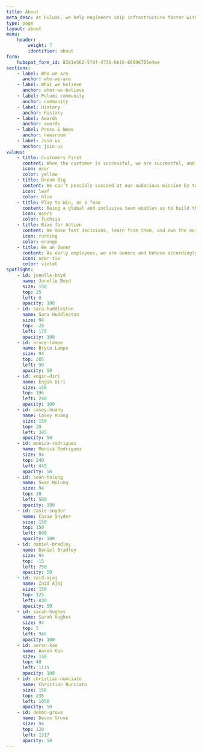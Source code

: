 ```yaml
---
title: About
meta_desc: At Pulumi, we help engineers ship infrastructure faster with Infrastructure as Code in general-purpose languages.
type: page
layout: about
menu:
    header:
        weight: 7
        identifier: about
form:
    hubspot_form_id: 8381e562-5fdf-4736-bb10-86096705e4ee
sections:
    - label: Who we are
      anchor: who-we-are
    - label: What we believe
      anchor: what-we-believe
    - label: Pulumi community
      anchor: community
    - label: History
      anchor: history
    - label: Awards
      anchor: awards
    - label: Press & News
      anchor: newsroom
    - label: Join us
      anchor: join-us
values:
    - title: Customers First
      content: When the customer is successful, we are successful, and we always treat our customers’ success as our highest priority. We wear our customers’ shoes to understand the world from their perspective and build experiences to delight them.
      icon: user
      color: yellow
    - title: Dream Big
      content: We can’t possibly succeed at our audacious mission by taking small, conservative steps. Instead, we are lifelong learners who are intellectually curious, creative, rebellious, and like to dream big. We hire the best and the brightest, imagine a better future together, and empower our employees to invent the future.
      icon: leaf
      color: blue
    - title: Play to Win, as a Team
      content: Being a global and inclusive team enables us to build the best products for our customers, and everybody has a seat at the table no matter their background, experiences, or title. We are always raising the bar and maintaining a high level of team performance in our drive to win as a team. We celebrate those wins together, learn from our failures together, and are on this journey as a team together.
      icon: users
      color: fuchsia
    - title: Bias for Action
      content: We make fast decisions, learn from them, and own the outcomes. Good today is better than perfect tomorrow. When in doubt, we empower action, experimentation, learning, and iteration. We strive to build internal consensus so that we are all bought in, but in cases where we disagree, we disagree, commit, and get going!
      icon: running
      color: orange
    - title: Be an Owner
      content: As early employees, we are owners and behave accordingly. We are frugal, spend Pulumi’s resources as if they’re our own, and accomplish more with less.
      icon: user-tie
      color: violet
spotlight:
    - id: jonelle-boyd
      name: Jonelle Boyd
      size: 150
      top: 25
      left: 0
      opacity: 100
    - id: sara-huddleston
      name: Sara Huddleston
      size: 94
      top: -28
      left: 175
      opacity: 100
    - id: bryce-lampe
      name: Bryce Lampe
      size: 94
      top: 205
      left: 90
      opacity: 50
    - id: engin-diri
      name: Engin Diri
      size: 150
      top: 196
      left: 240
      opacity: 100
    - id: casey-huang
      name: Casey Huang
      size: 150
      top: 20
      left: 345
      opacity: 50
    - id: monica-rodriguez
      name: Monica Rodriguez
      size: 94
      top: 240
      left: 445
      opacity: 50
    - id: sean-holung
      name: Sean Holung
      size: 94
      top: 30
      left: 580
      opacity: 100
    - id: casie-snyder
      name: Casie Snyder
      size: 150
      top: 150
      left: 600
      opacity: 100
    - id: daniel-bradley
      name: Daniel Bradley
      size: 94
      top: -15
      left: 750
      opacity: 50
    - id: zaid-ajaj
      name: Zaid Ajaj
      size: 150
      top: 125
      left: 830
      opacity: 50
    - id: sarah-hughes
      name: Sarah Hughes
      size: 94
      top: 5
      left: 945
      opacity: 100
    - id: aaron-kao
      name: Aaron Kao
      size: 150
      top: 48
      left: 1115
      opacity: 100
    - id: christian-nunciato
      name: Christian Nunciato
      size: 150
      top: 235
      left: 1050
      opacity: 50
    - id: devon-grove
      name: Devon Grove
      size: 94
      top: 120
      left: 1317
      opacity: 50
---
```

